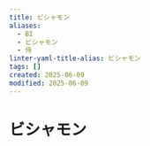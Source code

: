 ```yaml
---
title: ビシャモン
aliases:
  - BI
  - ビシャモン
  - 侍
linter-yaml-title-alias: ビシャモン
tags: []
created: 2025-06-09
modified: 2025-06-09
---
```


# ビシャモン
